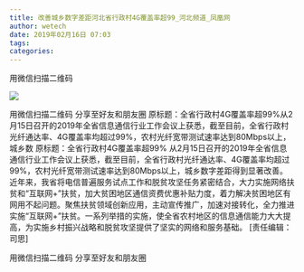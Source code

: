 ```yaml
---
title: 改善城乡数字差距河北省行政村4G覆盖率超99_河北频道_凤凰网
author: wetech
date: 2019年02月16日 07:03
tags: 
categories: 
---
```

用微信扫描二维码
<!-- more -->
                
<img align="center" border="0" src="http://p2.ifengimg.com/a/2016/0810/204c433878d5cf9size1_w16_h16.png" />
                
            
用微信扫描二维码
分享至好友和朋友圈
原标题：全省行政村4G覆盖率超99%从2月15日召开的2019年全省信息通信行业工作会议上获悉，截至目前，全省行政村光纤通达率、4G覆盖率均超过99%，农村光纤宽带测试速率达到80Mbps以上，城乡数
原标题：全省行政村4G覆盖率超99%
从2月15日召开的2019年全省信息通信行业工作会议上获悉，截至目前，全省行政村光纤通达率、4G覆盖率均超过99%，农村光纤宽带测试速率达到80Mbps以上，城乡数字差距得到显著改善。
近年来，我省将电信普遍服务试点工作和脱贫攻坚任务紧密结合，大力实施网络扶贫和“互联网+”扶贫，加大贫困地区通信资费优惠补贴力度，着力解决贫困地区有网用不起问题。聚焦扶贫领域创新应用，主动宣传推广，加速对接转化，全力推进实施“互联网+”扶贫。一系列举措的实施，使全省农村地区的信息通信能力大大提高，为实施乡村振兴战略和脱贫攻坚提供了坚实的网络和服务基础。
[责任编辑：司思]
            
用微信扫描二维码
分享至好友和朋友圈
